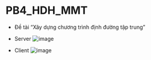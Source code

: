 # PB4_HDH_MMT

- Đề tài “Xây dựng chương trình định đường tập trung”
  
- Server
  ![image](https://github.com/user-attachments/assets/2819c12b-0a62-4981-99d1-6858b9d94da2)

- Client
![image](https://github.com/user-attachments/assets/1a7d7f08-91ca-4e76-b8a7-205673f79935)


